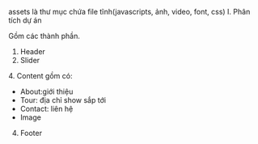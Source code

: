assets là thư mục chứa file tĩnh(javascripts, ảnh, video, font, css)
I. Phân tích dự án

Gồm các thành phần.

1. Header
2. Slider

[//]: # (3. container: chứa content,
 to hơn content sử dụng khi có nhiều content bên trong)
4. Content gồm có:

- About:giới thiệu
- Tour: địa chỉ show sắp tới
- Contact: liên hệ
- Image

4. Footer
